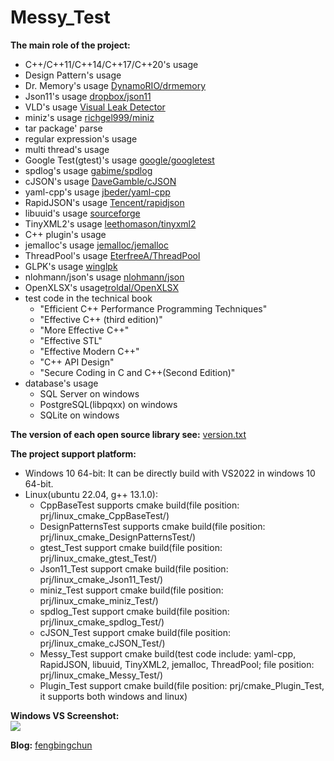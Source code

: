 # Messy_Test
**The main role of the project:**
- C++/C++11/C++14/C++17/C++20's usage
- Design Pattern's usage
- Dr. Memory's usage [DynamoRIO/drmemory](https://github.com/DynamoRIO/drmemory)
- Json11's usage [dropbox/json11](https://github.com/dropbox/json11)
- VLD's usage [Visual Leak Detector](http://vld.codeplex.com/releases)
- miniz's usage [richgel999/miniz](https://github.com/richgel999/miniz)
- tar package' parse
- regular expression's usage
- multi thread's usage
- Google Test(gtest)'s usage [google/googletest](https://github.com/google/googletest)
- spdlog's usage [gabime/spdlog](https://github.com/gabime/spdlog)
- cJSON's usage [DaveGamble/cJSON](https://github.com/DaveGamble/cJSON)
- yaml-cpp's usage [jbeder/yaml-cpp](https://github.com/jbeder/yaml-cpp)
- RapidJSON's usage [Tencent/rapidjson](https://github.com/Tencent/rapidjson/)
- libuuid's usage [sourceforge](https://sourceforge.net/projects/libuuid/)
- TinyXML2's usage [leethomason/tinyxml2](https://github.com/leethomason/tinyxml2)
- C++ plugin's usage
- jemalloc's usage [jemalloc/jemalloc](https://github.com/jemalloc/jemalloc)
- ThreadPool's usage [EterfreeA/ThreadPool](https://github.com/EterfreeA/ThreadPool)
- GLPK's usage [winglpk](https://sourceforge.net/projects/winglpk/)
- nlohmann/json's usage [nlohmann/json](https://github.com/nlohmann/json)
- OpenXLSX's usage[troldal/OpenXLSX](https://github.com/troldal/OpenXLSX)
- test code in the technical book
	- "Efficient C++ Performance Programming Techniques"
	- "Effective C++ (third edition)"
	- "More Effective C++"
	- "Effective STL"
	- "Effective Modern C++"
	- "C++ API Design"
	- "Secure Coding in C and C++(Second Edition)"
- database's usage
	- SQL Server on windows
	- PostgreSQL(libpqxx) on windows
	- SQLite on windows

**The version of each open source library see:** [version.txt](src/version.txt)

**The project support platform:**
- Windows 10 64-bit: It can be directly build with VS2022 in windows 10 64-bit.
- Linux(ubuntu 22.04, g++ 13.1.0):
	- CppBaseTest supports cmake build(file position: prj/linux_cmake_CppBaseTest/)
	- DesignPatternsTest supports cmake build(file position: prj/linux_cmake_DesignPatternsTest/)
	- gtest_Test support cmake build(file position: prj/linux_cmake_gtest_Test/)
	- Json11_Test support cmake build(file position: prj/linux_cmake_Json11_Test/)
	- miniz_Test support cmake build(file position: prj/linux_cmake_miniz_Test/)
	- spdlog_Test support cmake build(file position: prj/linux_cmake_spdlog_Test/)
	- cJSON_Test support cmake build(file position: prj/linux_cmake_cJSON_Test/)
	- Messy_Test support cmake build(test code include: yaml-cpp, RapidJSON, libuuid, TinyXML2, jemalloc, ThreadPool; file position: prj/linux_cmake_Messy_Test/)
	- Plugin_Test support cmake build(file position: prj/cmake_Plugin_Test, it supports both windows and linux)

**Windows VS Screenshot:**  
![](prj/x86_x64_vc12/Screenshot.png)

**Blog:** [fengbingchun](http://blog.csdn.net/fengbingchun/article/category/725584)
